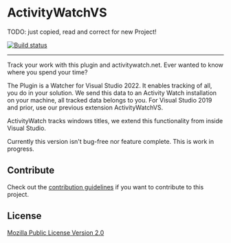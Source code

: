 # ActivityWatchVS

TODO: just copied, read and correct for new Project!

<!-- Replace this badge with your own-->
[![Build status](https://ci.appveyor.com/api/projects/status/a9qk4xbq7339hxrs/branch/master?svg=true)](https://ci.appveyor.com/project/LaggAt/activitywatchvs2022/branch/master)

<!-- TODO 
Download this extension from the [VS Gallery](https://marketplace.visualstudio.com/items?itemName=FlorianLagg.ActivityWatchVS)
or get the [CI build](http://vsixgallery.com/extension/ActivityWatchVS.ea6d1160-0387-4c74-9caf-1f9fcabf5ea5/).
-->

---------------------------------------

Track your work with this plugin and activitywatch.net. Ever wanted to know where you spend your time?

The Plugin is a Watcher for Visual Studio 2022. It enables tracking of all, you do in your solution. We send this data to an Activity Watch installation on your machine, all tracked data belongs to you.
For Visual Studio 2019 and prior, use our previous extension ActivityWatchVS.

ActivityWatch tracks windows titles, we extend this functionality from inside Visual Studio.

Currently this version isn't bug-free nor feature complete. This is work in progress.

<!-- TODO 
See the [change log](CHANGELOG.md) for changes and road map.

## Features

- Track file edits in Visual Studio
- Autostart ActivityWatch
- Configuration

### Track file edits in Visual Studio
This VS plugin tracks your edits in visual studio. When you start to work on another file or after some time we send these events to ActivityWatch, usually running on localhost:5600.

### Autostart ActivityWatch
If we cannot send events we try to start the ActivityWatch process once. We search different locations. For this to work place the binaries inside an 'ActivityWatch' folder inside %AppData% or Program Files folder.

### Configuration
Usually you don't need any configuration. We try to read the ActivityWatch config file, else use the ActivityWatch defaults. If you need to you can configure the URL to the ActivityWatch service or (temporarly) disable the event pump.
![VS Configuration Page](ActivityWatchVS/Resources/Screenshots/VS-Options-Dialog.png)
-->

## Contribute
Check out the [contribution guidelines](CONTRIBUTING.md)
if you want to contribute to this project.

## License
[Mozilla Public License Version 2.0](LICENSE.txt)